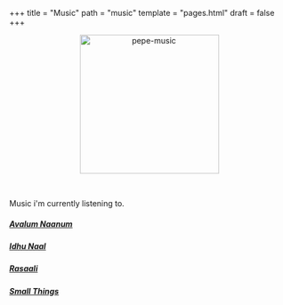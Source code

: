 +++
title = "Music"
path = "music"
template = "pages.html"
draft = false
+++

<p align="center">
  <img src="https://sachinsenal0x64.github.io/picx-images-hosting/music-pepe.3qfwzp39mn0g.gif" alt="pepe-music" height="250px" width="250px" />
</p>

<br>

Music i'm currently listening to.

##### <a href="https://embed.tidal.com/tracks/294404537?layout=gridify" target="_blank">Avalum Naanum</a>
##### <a href="https://embed.tidal.com/tracks/294404536?disableAnalytics=true" target="_blank">Idhu Naal</a>
##### <a href="https://embed.tidal.com/tracks/294404535?layout=gridify" target="_blank">Rasaali</a>
##### <a href="https://embed.tidal.com/tracks/138790325?layout=gridify" target="_blank">Small Things</a>


